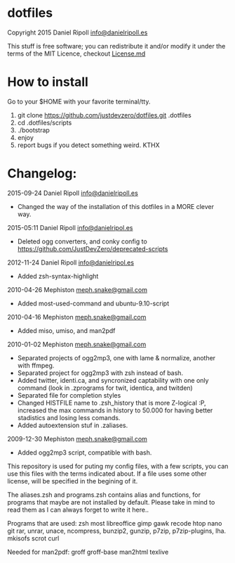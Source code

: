 # dotfiles

Copyright 2015 Daniel Ripoll <info@danielripoll.es>

This stuff is free software; you can redistribute it and/or modify
it under the terms of the MIT Licence, checkout [License.md](https://github.com/JustDevZero/dotfiles/blob/master/License.md)

# How to install

Go to your $HOME with your favorite terminal/tty.

1. git clone https://github.com/justdevzero/dotfiles.git .dotfiles
2. cd .dotfiles/scripts
3. ./bootstrap
4. enjoy
5. report bugs if you detect something weird. KTHX


# Changelog:

2015-09-24 Daniel Ripoll <info@danielripoll.es>
 * Changed the way of the installation of this dotfiles in a MORE clever way.

2015-05:11 Daniel Ripoll  <info@danielripol.es>

 * Deleted ogg converters, and conky config to https://github.com/JustDevZero/deprecated-scripts

2012-11-24  Daniel Ripoll  <info@danielripol.es>

 * Added zsh-syntax-highlight


2010-04-26  Mephiston  <meph.snake@gmail.com>

 * Added most-used-command and ubuntu-9.10-script

2010-04-16  Mephiston  <meph.snake@gmail.com>

 * Added miso, umiso, and man2pdf

2010-01-02  Mephiston  <meph.snake@gmail.com>

 * Separated projects of ogg2mp3, one with lame & normalize, another with ffmpeg.
 * Separated project for ogg2mp3 with zsh instead of bash.
 * Added twitter, identi.ca, and syncronized captability with one only command (look in .zprograms for twit, identica, and twitden)
 * Separated file for completion styles
 * Changed HISTFILE name to .zsh_history that is more Z-logical :P, increased the max commands in history to 50.000 for having better stadistics and losing less comands.
 * Added autoextension stuf in .zaliases.


2009-12-30  Mephiston  <meph.snake@gmail.com>

 * Added ogg2mp3 script, compatible with bash.

This repository is used for puting my config files, with a few scripts, you can use this files with the terms indicated about.
If a file uses some other license, will be specified in the begining of it.

The aliases.zsh and programs.zsh contains alias and functions, for programs that maybe are not installed by default. Please take in mind to read them as I can always forget to write it here..

Programs that are used:
zsh
most
libreoffice
gimp
gawk
recode
htop
nano
git
rar, unrar, unace, ncompress, bunzip2, gunzip, p7zip, p7zip-plugins, lha.
mkisofs
scrot
curl

Needed for man2pdf:
groff
groff-base
man2html
texlive
